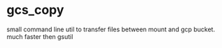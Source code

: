 # gcs_copy
small command line util to transfer files between mount and gcp bucket. much faster then gsutil
